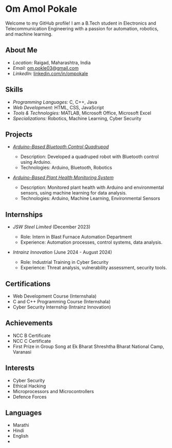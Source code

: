 # Om Amol Pokale

Welcome to my GitHub profile! I am a B.Tech student in Electronics and Telecommunication Engineering with a passion for automation, robotics, and machine learning.

## About Me

- *Location:* Raigad, Maharashtra, India
- *Email:* [om.pokle03@gmail.com](mailto:om.pokle03@gmail.com)
- *LinkedIn:* [linkedin.com/in/ompokale](https://www.linkedin.com/in/ompokale)

## Skills

- *Programming Languages:* C, C++, Java
- *Web Development:* HTML, CSS, JavaScript
- *Tools & Technologies:* MATLAB, Microsoft Office, Microsoft Excel
- *Specializations:* Robotics, Machine Learning, Cyber Security

## Projects

- *[Arduino-Based Bluetooth Control Quadrupod](#)*
  - Description: Developed a quadruped robot with Bluetooth control using Arduino.
  - Technologies: Arduino, Bluetooth, Robotics

- *[Arduino-Based Plant Health Monitoring System](#)*
  - Description: Monitored plant health with Arduino and environmental sensors, using machine learning for data analysis.
  - Technologies: Arduino, Machine Learning, Environmental Sensors

## Internships

- *JSW Steel Limited* (December 2023)
  - Role: Intern in Blast Furnace Automation Department
  - Experience: Automation processes, control systems, data analysis.

- *Intrainz Innovation* (June 2024 - August 2024)
  - Role: Industrial Training in Cyber Security
  - Experience: Threat analysis, vulnerability assessment, security tools.

## Certifications

- Web Development Course (Internshala)
- C and C++ Programming Course (Internshala)
- Cyber Security Internship (Intrainz Innovation)

## Achievements

- NCC B Certificate
- NCC C Certificate
- First Prize in Group Song at Ek Bharat Shreshtha Bharat National Camp, Varanasi

## Interests

- Cyber Security
- Ethical Hacking
- Microprocessors and Microcontrollers
- Defence Forces

## Languages

- Marathi
- Hindi
- English
-
